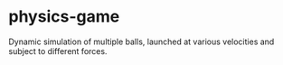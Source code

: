 # physics-game
Dynamic simulation of multiple balls, launched at various velocities and subject to different forces.
